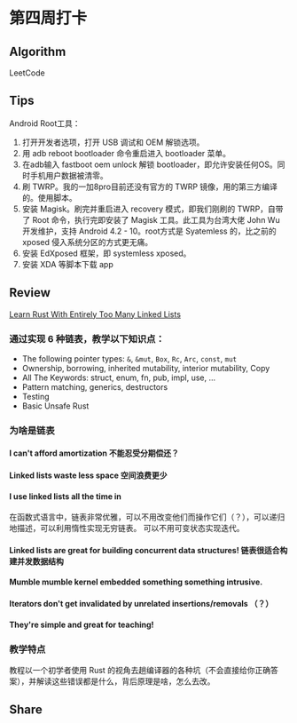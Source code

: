 # 第四周打卡

## Algorithm

LeetCode



## Tips

Android Root工具：

1. 打开开发者选项，打开 USB 调试和 OEM 解锁选项。
2. 用 adb reboot bootloader 命令重启进入 bootloader 菜单。
3. 在adb输入 fastboot oem unlock 解锁 bootloader，即允许安装任何OS。同时手机用户数据被清零。
4. 刷 TWRP。我的一加8pro目前还没有官方的 TWRP 镜像，用的第三方编译的。使用脚本。
5. 安装 Magisk。刷完并重启进入 recovery 模式，即我们刚刷的 TWRP，自带了 Root 命令，执行完即安装了 Magisk 工具。此工具为台湾大佬 John Wu 开发维护，支持 Android 4.2 - 10。root方式是 Syatemless 的，比之前的 xposed 侵入系统分区的方式更无痛。
4. 安装 EdXposed 框架，即 systemless xposed。
5. 安装 XDA 等脚本下载 app



## Review

[Learn Rust With Entirely Too Many Linked Lists](https://rust-unofficial.github.io/too-many-lists/index.html)

### 通过实现 6 种链表，教学以下知识点：
- The following pointer types: `&`, `&mut`, `Box`, `Rc`, `Arc`, `const`, `mut`
- Ownership, borrowing, inherited mutability, interior mutability, Copy
- All The Keywords: struct, enum, fn, pub, impl, use, ...
- Pattern matching, generics, destructors
- Testing
- Basic Unsafe Rust

### 为啥是链表

#### I can't afford amortization 不能忍受分期偿还？

#### Linked lists waste less space 空间浪费更少

#### I use linked lists all the time in <functional language> 
在函数式语言中，链表非常优雅，可以不用改变他们而操作它们（？），可以递归地描述，可以利用惰性实现无穷链表。
可以不用可变状态实现迭代。

#### Linked lists are great for building concurrent data structures! 链表很适合构建并发数据结构

#### Mumble mumble kernel embedded something something intrusive.

#### Iterators don't get invalidated by unrelated insertions/removals （？）

#### They're simple and great for teaching!

### 教学特点
教程以一个初学者使用 Rust 的视角去趟编译器的各种坑（不会直接给你正确答案），并解读这些错误都是什么，背后原理是啥，怎么去改。

## Share
